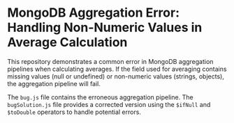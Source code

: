 # MongoDB Aggregation Error: Handling Non-Numeric Values in Average Calculation

This repository demonstrates a common error in MongoDB aggregation pipelines when calculating averages.  If the field used for averaging contains missing values (null or undefined) or non-numeric values (strings, objects), the aggregation pipeline will fail.

The `bug.js` file contains the erroneous aggregation pipeline. The `bugSolution.js` file provides a corrected version using the `$ifNull` and `$toDouble` operators to handle potential errors.